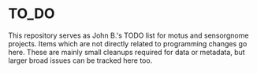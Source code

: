 # TO_DO 

This repository serves as John B.'s TODO list for motus and sensorgnome projects.
Items which are not directly related to programming changes go here.
These are mainly small cleanups required for data or metadata, but larger broad
issues can be tracked here too.
